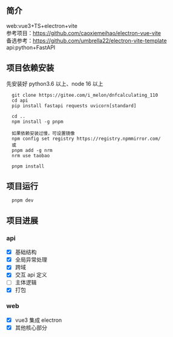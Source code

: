 ## 简介

web:vue3+TS+electron+vite<br> 参考项目：https://github.com/caoxiemeihao/electron-vue-vite<br> 备选参考：https://github.com/umbrella22/electron-vite-template<br> api:python+FastAPI

## 项目依赖安装

先安装好 python3.6 以上、node 16 以上

```
  git clone https://gitee.com/i_melon/dnfcalculating_110
  cd api
  pip install fastapi requests uvicorn[standard]

  cd ..
  npm install -g pnpm

  如果依赖安装过慢，可设置镜像
  npm config set registry https://registry.npmmirror.com/
  或
  pnpm add -g nrm
  nrm use taobao

  pnpm install

```

## 项目运行

```
  pnpm dev
```

## 项目进展

### api

- [x] 基础结构
- [x] 全局异常处理
- [x] 跨域
- [x] 交互 api 定义
- [ ] 主体逻辑
- [x] 打包

### web

- [x] vue3 集成 electron
- [x] 其他核心部分
